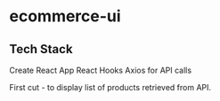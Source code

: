 # ecommerce-ui

## Tech Stack
Create React App
React Hooks
Axios for API calls

First cut - to display list of products retrieved from API.
